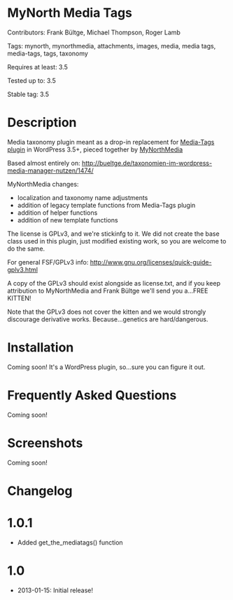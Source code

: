 MyNorth Media Tags
===

Contributors: Frank Bültge, Michael Thompson, Roger Lamb

Tags: mynorth, mynorthmedia, attachments, images, media, media tags, media-tags, tags, taxonomy

Requires at least: 3.5

Tested up to: 3.5

Stable tag: 3.5


Description
==

Media taxonomy plugin meant as a drop-in replacement for <a href="http://wordpress.org/extend/plugins/media-tags/">Media-Tags plugin</a> in WordPress 3.5+, pieced together by <a href="http://mynorthmedia.com">MyNorthMedia</a>

Based almost entirely on: http://bueltge.de/taxonomien-im-wordpress-media-manager-nutzen/1474/

MyNorthMedia changes:
  * localization and taxonomy name adjustments
  * addition of legacy template functions from Media-Tags plugin
  * addition of helper functions
  * addition of new template functions

The license is GPLv3, and we're stickinfg to it. We did not create the base class used in this plugin, just modified existing work, so you are welcome to do the same.

For general FSF/GPLv3 info: http://www.gnu.org/licenses/quick-guide-gplv3.html

A copy of the GPLv3 should exist alongside as license.txt, and if you keep attribution to MyNorthMedia and Frank Bültge we'll send you a...FREE KITTEN!

Note that the GPLv3 does not cover the kitten and we would strongly discourage derivative works. Because...genetics are hard/dangerous.


Installation
==

Coming soon! It's a WordPress plugin, so...sure you can figure it out.

Frequently Asked Questions
==

Coming soon!

Screenshots
==

Coming soon!

Changelog
==

1.0.1
=
* Added get_the_mediatags() function

1.0
=
* 2013-01-15: Initial release!
